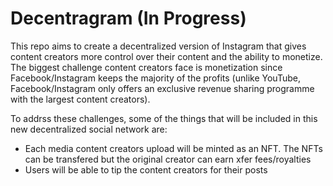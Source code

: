 # Decentragram (In Progress)

This repo aims to create a decentralized version of Instagram that gives content creators more control over their content and the ability to monetize. The biggest challenge content creators face is monetization since Facebook/Instagram keeps the majority of the profits (unlike YouTube, Facebook/Instagram only offers an exclusive revenue sharing programme with the largest content creators).

To addrss these challenges,  some of the things that will be included in this new decentralized social network are:

* Each media content creators upload will be minted as an NFT. The NFTs can be transfered but the original creator can earn xfer fees/royalties 
* Users will be able to tip the content creators for their posts


